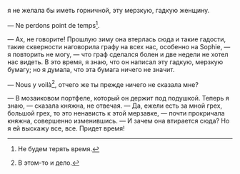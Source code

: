 я не желала бы иметь горничной, эту мерзкую, гадкую женщину.

— Ne perdons point de temps[^166].

— Ах, не говорите! Прошлую зиму она втерлась сюда и такие гадости, такие скверности наговорила графу на всех нас, особенно на Sophie, — я повторить не могу, — что граф сделался болен и две недели не хотел нас видеть. В это время, я знаю, что он написал эту гадкую, мерзкую бумагу; но я думала, что эта бумага ничего не значит.

— Nous y voilà[^167], отчего же ты прежде ничего не сказала мне?

— В мозаиковом портфеле, который он держит под подушкой. Теперь я знаю, — сказала княжна, не отвечая. — Да, ежели есть за мной грех, большой грех, то это ненависть к этой мерзавке, — почти прокричала княжна, совершенно изменившись. — И зачем она втирается сюда? Но я ей выскажу все, все. Придет время!

</div>

<div class="section">

[^166]: Не будем терять время.

[^167]: В этом-то и дело.